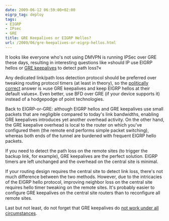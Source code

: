 ```yaml
---
date: 2009-06-12 06:59:00+02:00
eigrp_tag: deploy
tags:
- EIGRP
- IPsec
- GRE
title: GRE Keepalives or EIGRP Hellos?
url: /2009/06/gre-keepalives-or-eigrp-hellos.html
---
```

It looks like everyone who's not using DMVPN is running IPSec over GRE these days, resulting in interesting questions like »should IP use EIGRP hellos or [GRE keepalives](https://blog.ipspace.net/2007/10/gre-tunnel-keepalives.html) to detect path loss?«

Any dedicated link/path loss detection protocol should be preferred over tweaking routing protocol timers (at least in theory), so the [politically correct](http://en.wikipedia.org/wiki/Political_correctness) answer is »use GRE keepalives and keep EIGRP hellos at their default values«. Even better, use BFD over GRE (if your device supports it) instead of a hodgepodge of point technologies.
<!--more-->
Back to EIGRP-or-GRE: although EIGRP hellos and GRE keepalives use small packets that are negligible compared to today's link bandwidths, enabling GRE keepalives introduces yet another overhead activity. On the other hand, the GRE keepalive overhead is local to the router on which you've configured them (the remote end performs simple packet switching), whereas both ends of the tunnel are burdened with frequent EIGRP hello packets.

If you need to detect the path loss on the remote sites (to trigger the backup link, for example), GRE keepalives are the perfect solution. EIGRP timers are left unchanged and the overhead on the central site is minimal.

If your routing design requires the central site to detect link loss, there's not much difference between the two methods. However, due to the intricacies of the EIGRP hello protocol, improving neighbor loss on the central site requires hello timer tweaking on the remote sites. It's probably easier to configure GRE keepalives on the central site routers than to reconfigure all remote sites.

Last but not least, do not forget that GRE keepalives do [not work under all circumstances](http://www.cisco.com/en/US/tech/tk827/tk369/technologies_tech_note09186a008048cffc.shtml).
